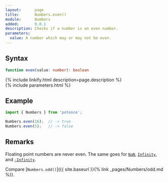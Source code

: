 ```yaml
---
layout:      page
title:       Numbers.even()
module:      Numbers
added:       0.0.1
description: Checks if a number is an even number.
parameters:
  value: A number which may or may not be even.
---
```

## Syntax

```ts
function even(value: number): boolean
```

<div class="description">{% include linkify.html description=page.description %}</div>
{% include parameters.html %}

## Example

```ts
import { Numbers } from 'potence';

Numbers.even(16);  // -> true
Numbers.even(5);   // -> false
```

## Remarks

Floating point numbers are never even. The same goes for
[`NaN`](https://developer.mozilla.org/en-US/docs/Web/JavaScript/Reference/Global_Objects/Number/NaN),
[`Infinity`](https://developer.mozilla.org/en-US/docs/Web/JavaScript/Reference/Global_Objects/Number/POSITIVE_INFINITY),
and [`-Infinity`](https://developer.mozilla.org/en-US/docs/Web/JavaScript/Reference/Global_Objects/Number/NEGATIVE_INFINITY).

Compare [`Numbers.odd()`]({{ site.baseurl }}{% link _pages/Numbers/odd.md %}).
